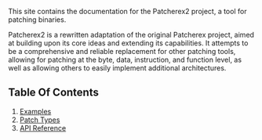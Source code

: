 This site contains the documentation for the Patcherex2 project, a tool for patching binaries.

Patcherex2 is a rewritten adaptation of the original Patcherex project, aimed at building upon its core ideas and extending its capabilities. It attempts to be a comprehensive and reliable replacement for other patching tools, allowing for patching at the byte, data, instruction, and function level, as well as allowing others to easily implement additional architectures.

## Table Of Contents

1. [Examples](examples.md)
2. [Patch Types](patch_types.md)
3. [API Reference](api_reference.md)
